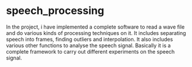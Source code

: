 speech_processing
=================

In the project, i have implemented a complete software to read a wave file and do various kinds of processing techniques on it. It includes separating speech into frames, finding outliers  and interpolation. It also includes various other functions to analyse the speech signal. Basically it is a complete framework to carry out different experiments on the speech signal. 
